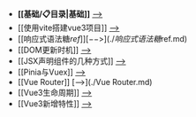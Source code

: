 - **[[基础/📋目录|基础]]**  [-->](./基础)
- [[使用vite搭建vue3项目]] [-->](./使用vite搭建vue3项目.md)
- [[响应式语法糖$ref]] [-->](./响应式语法糖$ref.md)
- [[DOM更新时机]] [-->](./DOM更新时机.md)
- [[JSX声明组件的几种方式]] [-->](./JSX声明组件的几种方式.md)
- [[Pinia与Vuex]] [-->](./Pinia与Vuex.md)
- [[Vue Router]] [-->](./Vue Router.md)
- [[Vue3生命周期]] [-->](./Vue3生命周期.md)
- [[Vue3新增特性]] [-->](./Vue3新增特性.md)
